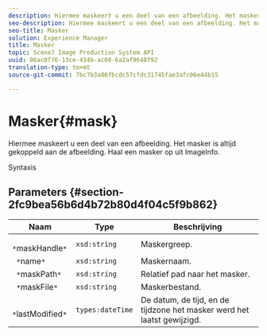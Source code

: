 ```yaml
---
description: Hiermee maskeert u een deel van een afbeelding. Het masker is altijd gekoppeld aan de afbeelding. Haal een masker op uit ImageInfo.
seo-description: Hiermee maskeert u een deel van een afbeelding. Het masker is altijd gekoppeld aan de afbeelding. Haal een masker op uit ImageInfo.
seo-title: Masker
solution: Experience Manager
title: Masker
topic: Scene7 Image Production System API
uuid: 06ac0f76-13ce-434b-ac60-6a2af9648f92
translation-type: tm+mt
source-git-commit: 7bc7b3a86fbcdc57cfdc31745fae3afc06e44b15

---
```



# Masker{#mask}

Hiermee maskeert u een deel van een afbeelding. Het masker is altijd gekoppeld aan de afbeelding. Haal een masker op uit ImageInfo.

Syntaxis

## Parameters {#section-2fc9bea56b6d4b72b80d4f04c5f9b862}

| Naam | Type | Beschrijving |
|---|---|---|
| ` *`maskHandle`*` | `xsd:string` | Maskergreep. |
| ` *`name`*` | `xsd:string` | Maskernaam. |
| ` *`maskPath`*` | `xsd:string` | Relatief pad naar het masker. |
| ` *`maskFile`*` | `xsd:string` | Maskerbestand. |
| ` *`lastModified`*` | `types:dateTime` | De datum, de tijd, en de tijdzone het masker werd het laatst gewijzigd. |

